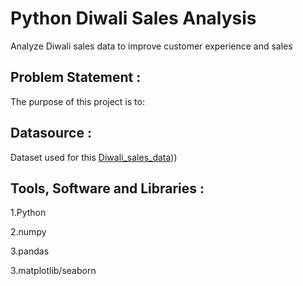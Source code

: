 
# Python Diwali Sales Analysis
Analyze Diwali sales data to improve customer experience and sales

## Problem Statement :
The purpose of this project is to:

## Datasource :
Dataset used for this [Diwali_sales_data](https://github.com/kirannavale/Portfolio-Projects/blob/main/Python%20Diwali%20Sales%20Analysis/Diwali%20Sales%20Data.csv)))

## Tools, Software and Libraries :

1.Python

2.numpy

3.pandas

3.matplotlib/seaborn
